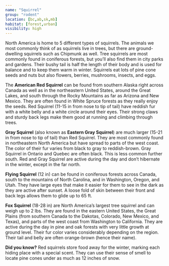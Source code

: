 ```yaml
---
name: "Squirrel"
group: "rodent"
location: [bc,ab,sk,mb]
habitat: [forest,urban]
visibility: high
---
```

North America is home to 5 different types of squirrels. The animals we most commonly think of as squirrels live in trees, but there are ground-dwelling squirrels such as Chipmunk as well. Tree squirrels are most commonly found in coniferous forests, but you’ll also find them in city parks and gardens. Their bushy tail is half the length of their body and is used for balance and to keep them warm in winter. Squirrels eat lots of pine cone seeds and nuts but also flowers, berries, mushrooms, insects, and eggs.

The **American Red Squirrel** can be found from southern Alaska right across Canada as well as in the northeastern United States, around the Great Lakes, and south through the Rocky Mountains as far as Arizona and New Mexico. They are often found in White Spruce forests as they really enjoy the seeds. Red Squirrel (11-15 in from nose to tip of tail) have reddish fur with a white belly and a white circle around their eyes. Their strong claws and sturdy back legs make them good at running and climbing through trees.

**Gray Squirrel** (also known as **Eastern Gray Squirrel**) are much larger (15-21 in from nose to tip of tail) than Red Squirrel. They are most commonly found in northeastern North America but have spread to parts of the west coast. The color of their fur varies from black to gray to reddish-brown. Gray Squirrel in Ontario and Quebec are often black. This is less common further south. Red and Gray Squirrel are active during the day and don’t hibernate in the winter, except in the far north. 

**Flying Squirrel** (12 in) can be found in coniferous forests across Canada, south to the mountains of North Carolina, and in Washington, Oregon, and Utah. They have large eyes that make it easier for them to see in the dark as they are active after sunset. A loose fold of skin between their front and back legs allows them to glide up to 65 ft. 

**Fox Squirrel** (18-28 in) are North America’s largest tree squirrel and can weigh up to 2 lbs. They are found in the eastern United States, the Great Plains (from southern Canada to the Dakotas, Colorado, New Mexico, and Texas), and parts of the west coast from Washington to California. 
They are active during the day in pine and oak forests with very little growth at ground level. Their fur color varies considerably depending on the region. Their tail and belly are often orange-brown (hence their name).

**Did you know?** Red squirrels store food away for the winter, marking each hiding place with a special scent. They can use their sense of smell to locate pine cones under as much as 12 inches of snow. 

